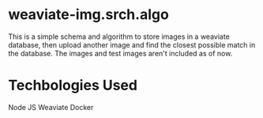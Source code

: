 # weaviate-img.srch.algo
This is a simple schema and algorithm to store images in a weaviate database, then upload another image and find the closest possible match in the database.
The images and test images aren't included as of now.

# Techbologies Used
Node JS
Weaviate
Docker
